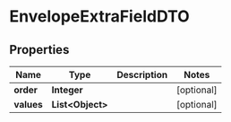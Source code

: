 

# EnvelopeExtraFieldDTO


## Properties

| Name | Type | Description | Notes |
|------------ | ------------- | ------------- | -------------|
|**order** | **Integer** |  |  [optional] |
|**values** | **List&lt;Object&gt;** |  |  [optional] |



